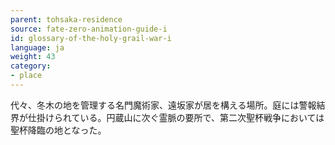 ```yaml
---
parent: tohsaka-residence
source: fate-zero-animation-guide-i
id: glossary-of-the-holy-grail-war-i
language: ja
weight: 43
category:
- place
---
```


代々、冬木の地を管理する名門魔術家、遠坂家が居を構える場所。庭には警報結界が仕掛けられている。円蔵山に次ぐ霊脈の要所で、第二次聖杯戦争においては聖杯降臨の地となった。

